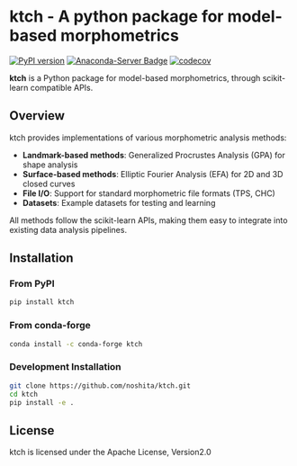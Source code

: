 # ktch - A python package for model-based morphometrics

[![PyPI version](https://badge.fury.io/py/ktch.svg)](https://pypi.org/project/ktch/) [![Anaconda-Server Badge](https://anaconda.org/conda-forge/ktch/badges/version.svg)](https://anaconda.org/conda-forge/ktch) [![codecov](https://codecov.io/gh/noshita/ktch/branch/main/graph/badge.svg?token=SJN66K7KJY)](https://codecov.io/gh/noshita/ktch)

**ktch** is a Python package for model-based morphometrics, through scikit-learn compatible APIs.

## Overview

ktch provides implementations of various morphometric analysis methods:

- **Landmark-based methods**: Generalized Procrustes Analysis (GPA) for shape analysis
- **Surface-based methods**: Elliptic Fourier Analysis (EFA) for 2D and 3D closed curves
- **File I/O**: Support for standard morphometric file formats (TPS, CHC)
- **Datasets**: Example datasets for testing and learning

All methods follow the scikit-learn APIs, making them easy to integrate into existing data analysis pipelines.

## Installation

### From PyPI

```sh
pip install ktch
```

### From conda-forge

```sh
conda install -c conda-forge ktch
```

### Development Installation

```sh
git clone https://github.com/noshita/ktch.git
cd ktch
pip install -e .
```


## License

ktch is licensed under the Apache License, Version2.0
